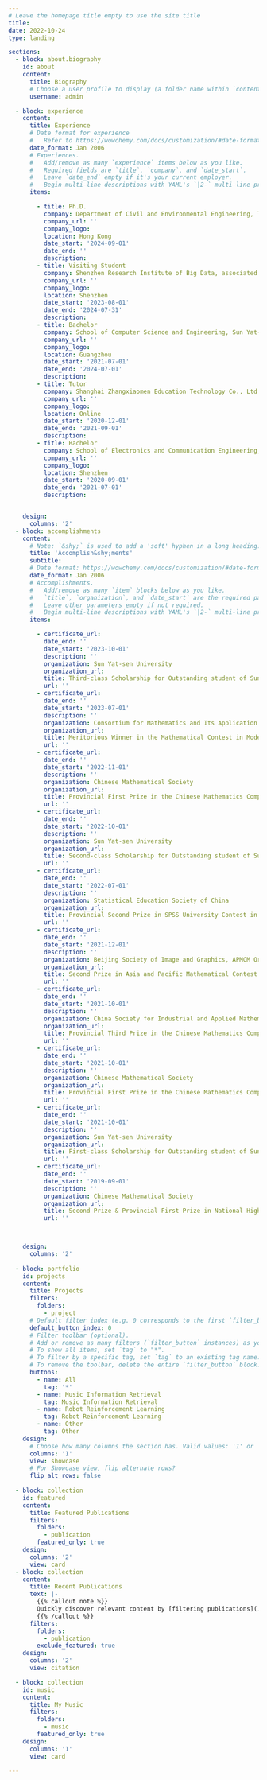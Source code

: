 ```yaml
---
# Leave the homepage title empty to use the site title
title:
date: 2022-10-24
type: landing

sections:
  - block: about.biography
    id: about
    content:
      title: Biography
      # Choose a user profile to display (a folder name within `content/authors/`)
      username: admin

  - block: experience
    content:
      title: Experience
      # Date format for experience
      #   Refer to https://wowchemy.com/docs/customization/#date-format
      date_format: Jan 2006
      # Experiences.
      #   Add/remove as many `experience` items below as you like.
      #   Required fields are `title`, `company`, and `date_start`.
      #   Leave `date_end` empty if it's your current employer.
      #   Begin multi-line descriptions with YAML's `|2-` multi-line prefix.
      items:

        - title: Ph.D. 
          company: Department of Civil and Environmental Engineering, The Hong Kong University of Science and Technology
          company_url: ''
          company_logo: 
          location: Hong Kong
          date_start: '2024-09-01'
          date_end: ''
          description:
        - title: Visiting Student 
          company: Shenzhen Research Institute of Big Data, associated with the Chinese University of Hong Kong (Shenzhen)
          company_url: ''
          company_logo: 
          location: Shenzhen
          date_start: '2023-08-01'
          date_end: '2024-07-31'
          description:
        - title: Bachelor
          company: School of Computer Science and Engineering, Sun Yat-sen University
          company_url: ''
          company_logo: 
          location: Guangzhou
          date_start: '2021-07-01'
          date_end: '2024-07-01'
          description: 
        - title: Tutor
          company: Shanghai Zhangxiaomen Education Technology Co., Ltd.
          company_url: ''
          company_logo: 
          location: Online
          date_start: '2020-12-01'
          date_end: '2021-09-01'
          description: 
        - title: Bachelor
          company: School of Electronics and Communication Engineering, Sun Yat-sen University
          company_url: ''
          company_logo: 
          location: Shenzhen
          date_start: '2020-09-01'
          date_end: '2021-07-01'
          description: 


    design:
      columns: '2'
  - block: accomplishments
    content:
      # Note: `&shy;` is used to add a 'soft' hyphen in a long heading.
      title: 'Accomplish&shy;ments'
      subtitle:
      # Date format: https://wowchemy.com/docs/customization/#date-format
      date_format: Jan 2006
      # Accomplishments.
      #   Add/remove as many `item` blocks below as you like.
      #   `title`, `organization`, and `date_start` are the required parameters.
      #   Leave other parameters empty if not required.
      #   Begin multi-line descriptions with YAML's `|2-` multi-line prefix.
      items:

        - certificate_url:
          date_end: ''
          date_start: '2023-10-01'
          description: ''
          organization: Sun Yat-sen University
          organization_url:
          title: Third-class Scholarship for Outstanding student of Sun Yat-sen University
          url: ''
        - certificate_url:
          date_end: ''
          date_start: '2023-07-01'
          description: ''
          organization: Consortium for Mathematics and Its Application
          organization_url:
          title: Meritorious Winner in the Mathematical Contest in Modeling
          url: ''
        - certificate_url:
          date_end: ''
          date_start: '2022-11-01'
          description: ''
          organization: Chinese Mathematical Society
          organization_url:
          title: Provincial First Prize in the Chinese Mathematics Competitions
          url: ''
        - certificate_url:
          date_end: ''
          date_start: '2022-10-01'
          description: ''
          organization: Sun Yat-sen University
          organization_url:
          title: Second-class Scholarship for Outstanding student of Sun Yat-sen University
          url: ''
        - certificate_url:
          date_end: ''
          date_start: '2022-07-01'
          description: ''
          organization: Statistical Education Society of China
          organization_url:
          title: Provincial Second Prize in SPSS University Contest in Modeling
          url: ''
        - certificate_url:
          date_end: ''
          date_start: '2021-12-01'
          description: ''
          organization: Beijing Society of Image and Graphics, APMCM Organizing Committee
          organization_url:
          title: Second Prize in Asia and Pacific Mathematical Contest in Modeling
          url: ''
        - certificate_url:
          date_end: ''
          date_start: '2021-10-01'
          description: ''
          organization: China Society for Industrial and Applied Mathematics
          organization_url:
          title: Provincial Third Prize in the Chinese Mathematics Competitions 
          url: ''
        - certificate_url:
          date_end: ''
          date_start: '2021-10-01'
          description: ''
          organization: Chinese Mathematical Society
          organization_url:
          title: Provincial First Prize in the Chinese Mathematics Competitions
          url: ''
        - certificate_url:
          date_end: ''
          date_start: '2021-10-01'
          description: ''
          organization: Sun Yat-sen University
          organization_url:
          title: First-class Scholarship for Outstanding student of Sun Yat-sen University
          url: ''
        - certificate_url:
          date_end: ''
          date_start: '2019-09-01'
          description: ''
          organization: Chinese Mathematical Society
          organization_url:
          title: Second Prize & Provincial First Prize in National High School Mathematics League
          url: ''



    design:
      columns: '2'
 
  - block: portfolio
    id: projects
    content:
      title: Projects
      filters:
        folders:
          - project
      # Default filter index (e.g. 0 corresponds to the first `filter_button` instance below).
      default_button_index: 0
      # Filter toolbar (optional).
      # Add or remove as many filters (`filter_button` instances) as you like.
      # To show all items, set `tag` to "*".
      # To filter by a specific tag, set `tag` to an existing tag name.
      # To remove the toolbar, delete the entire `filter_button` block.
      buttons:
        - name: All
          tag: '*'
        - name: Music Information Retrieval
          tag: Music Information Retrieval
        - name: Robot Reinforcement Learning
          tag: Robot Reinforcement Learning
        - name: Other
          tag: Other
    design:
      # Choose how many columns the section has. Valid values: '1' or '2'.
      columns: '1'
      view: showcase
      # For Showcase view, flip alternate rows?
      flip_alt_rows: false
  
  - block: collection
    id: featured
    content:
      title: Featured Publications
      filters:
        folders:
          - publication
        featured_only: true
    design:
      columns: '2'
      view: card
  - block: collection
    content:
      title: Recent Publications
      text: |-
        {{% callout note %}}
        Quickly discover relevant content by [filtering publications](./publication/).
        {{% /callout %}}
      filters:
        folders:
          - publication
        exclude_featured: true
    design:
      columns: '2'
      view: citation

  - block: collection
    id: music
    content:
      title: My Music
      filters:
        folders:
          - music
        featured_only: true
    design:
      columns: '1'
      view: card
  
---
```

